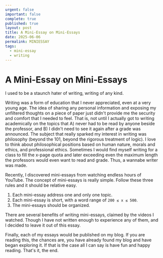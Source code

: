 ```yaml
---
urgent: false
important: false
complete: true
published: true
layout: post
title: A Mini-Essay on Mini-Essays
date: 2025-06-06
permalink: MINIESSAY
tags:
  - mini-essay
  - writing
---
```


# A Mini-Essay on Mini-Essays

I used to be a staunch hater of writing, writing of any kind.

Writing was a form of education that I never appreciated, even at a very young age. The idea of sharing any personal information and exposing my unfiltered thoughts on a piece of paper just didn't provide me the security and comfort that I needed to feel. That is, not until I actually got to writing academically on the topics that A) never had to be read by anyone beside the professor, and B) I didn't need to see it again after a grade was announced. The subject that really sparked my interest in writing was philosophy (beyond the 101, beyond the rigorous treatment of logic). I love to think about philosophical positions based on human nature, morals and ethics, and professional ethics. Sometimes I would find myself writing for a class to fill the x-page quota and later exceeding even the maximum length the professors would even want to read and grade. Thus, a wannabe writer was made.

Recently, I discovered mini-essays from watching endless hours of YouTube. The concept of mini-essays is really simple. Follow these three rules and it should be relative easy.

1. Each mini-essay address one and only one topic.
2. Each mini-essay is short, with a word range of `200 ≤ x ≤ 500`.
3. The mini-essays should be organized.

There are several benefits of writing mini-essays, claimed by the videos I watched. Though I have not written enough to experience any of them, and I decided to leave it out of this essay.

Finally, each of my essays would be published on my blog. If you are reading this, the chances are, you have already found my blog and have began exploring it. If that is the case all I can say is have fun and happy reading. That's it, the end.